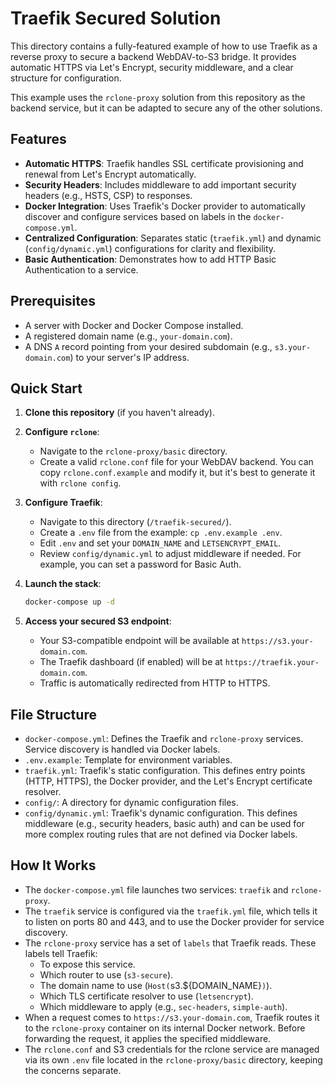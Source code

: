 # Traefik Secured Solution

This directory contains a fully-featured example of how to use Traefik as a reverse proxy to secure a backend WebDAV-to-S3 bridge. It provides automatic HTTPS via Let's Encrypt, security middleware, and a clear structure for configuration.

This example uses the `rclone-proxy` solution from this repository as the backend service, but it can be adapted to secure any of the other solutions.

## Features

-   **Automatic HTTPS**: Traefik handles SSL certificate provisioning and renewal from Let's Encrypt automatically.
-   **Security Headers**: Includes middleware to add important security headers (e.g., HSTS, CSP) to responses.
-   **Docker Integration**: Uses Traefik's Docker provider to automatically discover and configure services based on labels in the `docker-compose.yml`.
-   **Centralized Configuration**: Separates static (`traefik.yml`) and dynamic (`config/dynamic.yml`) configurations for clarity and flexibility.
-   **Basic Authentication**: Demonstrates how to add HTTP Basic Authentication to a service.

## Prerequisites

-   A server with Docker and Docker Compose installed.
-   A registered domain name (e.g., `your-domain.com`).
-   A DNS `A` record pointing from your desired subdomain (e.g., `s3.your-domain.com`) to your server's IP address.

## Quick Start

1.  **Clone this repository** (if you haven't already).

2.  **Configure `rclone`**:
    -   Navigate to the `rclone-proxy/basic` directory.
    -   Create a valid `rclone.conf` file for your WebDAV backend. You can copy `rclone.conf.example` and modify it, but it's best to generate it with `rclone config`.

3.  **Configure Traefik**:
    -   Navigate to this directory (`/traefik-secured/`).
    -   Create a `.env` file from the example: `cp .env.example .env`.
    -   Edit `.env` and set your `DOMAIN_NAME` and `LETSENCRYPT_EMAIL`.
    -   Review `config/dynamic.yml` to adjust middleware if needed. For example, you can set a password for Basic Auth.

4.  **Launch the stack**:
    ```sh
    docker-compose up -d
    ```

5.  **Access your secured S3 endpoint**:
    -   Your S3-compatible endpoint will be available at `https://s3.your-domain.com`.
    -   The Traefik dashboard (if enabled) will be at `https://traefik.your-domain.com`.
    -   Traffic is automatically redirected from HTTP to HTTPS.

## File Structure

-   `docker-compose.yml`: Defines the Traefik and `rclone-proxy` services. Service discovery is handled via Docker labels.
-   `.env.example`: Template for environment variables.
-   `traefik.yml`: Traefik's static configuration. This defines entry points (HTTP, HTTPS), the Docker provider, and the Let's Encrypt certificate resolver.
-   `config/`: A directory for dynamic configuration files.
-   `config/dynamic.yml`: Traefik's dynamic configuration. This defines middleware (e.g., security headers, basic auth) and can be used for more complex routing rules that are not defined via Docker labels.

## How It Works

-   The `docker-compose.yml` file launches two services: `traefik` and `rclone-proxy`.
-   The `traefik` service is configured via the `traefik.yml` file, which tells it to listen on ports 80 and 443, and to use the Docker provider for service discovery.
-   The `rclone-proxy` service has a set of `labels` that Traefik reads. These labels tell Traefik:
    -   To expose this service.
    -   Which router to use (`s3-secure`).
    -   The domain name to use (`Host(`s3.${DOMAIN_NAME}`)`).
    -   Which TLS certificate resolver to use (`letsencrypt`).
    -   Which middleware to apply (e.g., `sec-headers`, `simple-auth`).
-   When a request comes to `https://s3.your-domain.com`, Traefik routes it to the `rclone-proxy` container on its internal Docker network. Before forwarding the request, it applies the specified middleware.
-   The `rclone.conf` and S3 credentials for the rclone service are managed via its own `.env` file located in the `rclone-proxy/basic` directory, keeping the concerns separate.
